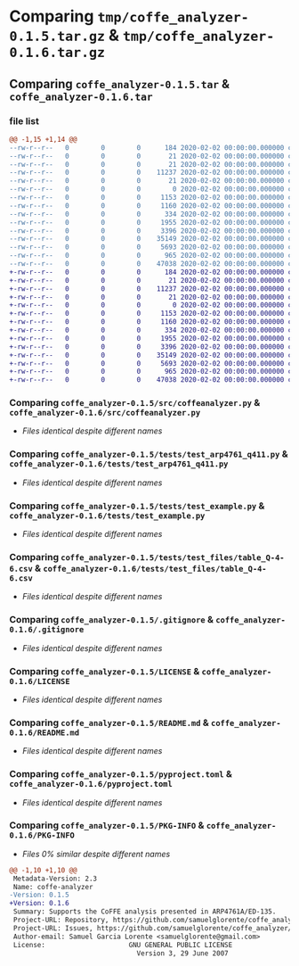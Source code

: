 # Comparing `tmp/coffe_analyzer-0.1.5.tar.gz` & `tmp/coffe_analyzer-0.1.6.tar.gz`

## Comparing `coffe_analyzer-0.1.5.tar` & `coffe_analyzer-0.1.6.tar`

### file list

```diff
@@ -1,15 +1,14 @@
--rw-r--r--   0        0        0      184 2020-02-02 00:00:00.000000 coffe_analyzer-0.1.5/requirements-dev.txt
--rw-r--r--   0        0        0       21 2020-02-02 00:00:00.000000 coffe_analyzer-0.1.5/coffe_analyzer/__init__.py
--rw-r--r--   0        0        0       21 2020-02-02 00:00:00.000000 coffe_analyzer-0.1.5/src/__init__.py
--rw-r--r--   0        0        0    11237 2020-02-02 00:00:00.000000 coffe_analyzer-0.1.5/src/coffeanalyzer.py
--rw-r--r--   0        0        0       21 2020-02-02 00:00:00.000000 coffe_analyzer-0.1.5/src/coffe_analyzer/__init__.py
--rw-r--r--   0        0        0        0 2020-02-02 00:00:00.000000 coffe_analyzer-0.1.5/tests/__init__.py
--rw-r--r--   0        0        0     1153 2020-02-02 00:00:00.000000 coffe_analyzer-0.1.5/tests/test_arp4761_q411.py
--rw-r--r--   0        0        0     1160 2020-02-02 00:00:00.000000 coffe_analyzer-0.1.5/tests/test_example.py
--rw-r--r--   0        0        0      334 2020-02-02 00:00:00.000000 coffe_analyzer-0.1.5/tests/test_files/example.csv
--rw-r--r--   0        0        0     1955 2020-02-02 00:00:00.000000 coffe_analyzer-0.1.5/tests/test_files/table_Q-4-6.csv
--rw-r--r--   0        0        0     3396 2020-02-02 00:00:00.000000 coffe_analyzer-0.1.5/.gitignore
--rw-r--r--   0        0        0    35149 2020-02-02 00:00:00.000000 coffe_analyzer-0.1.5/LICENSE
--rw-r--r--   0        0        0     5693 2020-02-02 00:00:00.000000 coffe_analyzer-0.1.5/README.md
--rw-r--r--   0        0        0      965 2020-02-02 00:00:00.000000 coffe_analyzer-0.1.5/pyproject.toml
--rw-r--r--   0        0        0    47038 2020-02-02 00:00:00.000000 coffe_analyzer-0.1.5/PKG-INFO
+-rw-r--r--   0        0        0      184 2020-02-02 00:00:00.000000 coffe_analyzer-0.1.6/requirements-dev.txt
+-rw-r--r--   0        0        0       21 2020-02-02 00:00:00.000000 coffe_analyzer-0.1.6/src/__init__.py
+-rw-r--r--   0        0        0    11237 2020-02-02 00:00:00.000000 coffe_analyzer-0.1.6/src/coffeanalyzer.py
+-rw-r--r--   0        0        0       21 2020-02-02 00:00:00.000000 coffe_analyzer-0.1.6/src/coffe_analyzer/__init__.py
+-rw-r--r--   0        0        0        0 2020-02-02 00:00:00.000000 coffe_analyzer-0.1.6/tests/__init__.py
+-rw-r--r--   0        0        0     1153 2020-02-02 00:00:00.000000 coffe_analyzer-0.1.6/tests/test_arp4761_q411.py
+-rw-r--r--   0        0        0     1160 2020-02-02 00:00:00.000000 coffe_analyzer-0.1.6/tests/test_example.py
+-rw-r--r--   0        0        0      334 2020-02-02 00:00:00.000000 coffe_analyzer-0.1.6/tests/test_files/example.csv
+-rw-r--r--   0        0        0     1955 2020-02-02 00:00:00.000000 coffe_analyzer-0.1.6/tests/test_files/table_Q-4-6.csv
+-rw-r--r--   0        0        0     3396 2020-02-02 00:00:00.000000 coffe_analyzer-0.1.6/.gitignore
+-rw-r--r--   0        0        0    35149 2020-02-02 00:00:00.000000 coffe_analyzer-0.1.6/LICENSE
+-rw-r--r--   0        0        0     5693 2020-02-02 00:00:00.000000 coffe_analyzer-0.1.6/README.md
+-rw-r--r--   0        0        0      965 2020-02-02 00:00:00.000000 coffe_analyzer-0.1.6/pyproject.toml
+-rw-r--r--   0        0        0    47038 2020-02-02 00:00:00.000000 coffe_analyzer-0.1.6/PKG-INFO
```

### Comparing `coffe_analyzer-0.1.5/src/coffeanalyzer.py` & `coffe_analyzer-0.1.6/src/coffeanalyzer.py`

 * *Files identical despite different names*

### Comparing `coffe_analyzer-0.1.5/tests/test_arp4761_q411.py` & `coffe_analyzer-0.1.6/tests/test_arp4761_q411.py`

 * *Files identical despite different names*

### Comparing `coffe_analyzer-0.1.5/tests/test_example.py` & `coffe_analyzer-0.1.6/tests/test_example.py`

 * *Files identical despite different names*

### Comparing `coffe_analyzer-0.1.5/tests/test_files/table_Q-4-6.csv` & `coffe_analyzer-0.1.6/tests/test_files/table_Q-4-6.csv`

 * *Files identical despite different names*

### Comparing `coffe_analyzer-0.1.5/.gitignore` & `coffe_analyzer-0.1.6/.gitignore`

 * *Files identical despite different names*

### Comparing `coffe_analyzer-0.1.5/LICENSE` & `coffe_analyzer-0.1.6/LICENSE`

 * *Files identical despite different names*

### Comparing `coffe_analyzer-0.1.5/README.md` & `coffe_analyzer-0.1.6/README.md`

 * *Files identical despite different names*

### Comparing `coffe_analyzer-0.1.5/pyproject.toml` & `coffe_analyzer-0.1.6/pyproject.toml`

 * *Files identical despite different names*

### Comparing `coffe_analyzer-0.1.5/PKG-INFO` & `coffe_analyzer-0.1.6/PKG-INFO`

 * *Files 0% similar despite different names*

```diff
@@ -1,10 +1,10 @@
 Metadata-Version: 2.3
 Name: coffe-analyzer
-Version: 0.1.5
+Version: 0.1.6
 Summary: Supports the CoFFE analysis presented in ARP4761A/ED-135.
 Project-URL: Repository, https://github.com/samuelglorente/coffe_analyzer.git
 Project-URL: Issues, https://github.com/samuelglorente/coffe_analyzer/issues
 Author-email: Samuel Garcia Lorente <samuelglorente@gmail.com>
 License:                     GNU GENERAL PUBLIC LICENSE
                                Version 3, 29 June 2007
```

